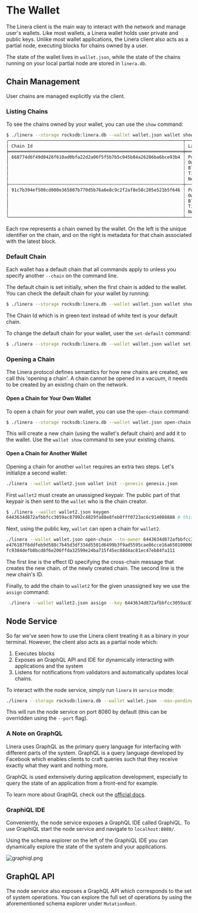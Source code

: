 # The Wallet

The Linera client is the main way to interact with the network and manage
user's wallets. Like most wallets, a Linera wallet holds user private and
public keys. Unlike most wallet applications, the Linera client also acts as a
partial node, executing blocks for chains owned by a user.

The state of the wallet lives in `wallet.json`, while the state of the chains
running on your local partial node are stored in `linera.db`.

## Chain Management

User chains are managed explicitly via the client.

### Listing Chains

To see the chains owned by your wallet, you can use the `show` command:

```bash
$ ./linera --storage rocksdb:linera.db --wallet wallet.json wallet show
╭──────────────────────────────────────────────────────────────────┬──────────────────────────────────────────────────────────────────────────────────────╮
│ Chain Id                                                         ┆ Latest Block                                                                         │
╞══════════════════════════════════════════════════════════════════╪══════════════════════════════════════════════════════════════════════════════════════╡
│ 668774d6f49d0426f610ad0bfa22d2a06f5f5b7b5c045b84a26286ba6bce93b4 ┆ Public Key:         3812c2bf764e905a3b130a754e7709fe2fc725c0ee346cb15d6d261e4f30b8f1 │
│                                                                  ┆ Owner:              c9a538585667076981abfe99902bac9f4be93714854281b652d07bb6d444cb76 │
│                                                                  ┆ Block Hash:         -                                                                │
│                                                                  ┆ Timestamp:          2023-04-10 13:52:20.820840                                       │
│                                                                  ┆ Next Block Height:  0                                                                │
├╌╌╌╌╌╌╌╌╌╌╌╌╌╌╌╌╌╌╌╌╌╌╌╌╌╌╌╌╌╌╌╌╌╌╌╌╌╌╌╌╌╌╌╌╌╌╌╌╌╌╌╌╌╌╌╌╌╌╌╌╌╌╌╌╌╌┼╌╌╌╌╌╌╌╌╌╌╌╌╌╌╌╌╌╌╌╌╌╌╌╌╌╌╌╌╌╌╌╌╌╌╌╌╌╌╌╌╌╌╌╌╌╌╌╌╌╌╌╌╌╌╌╌╌╌╌╌╌╌╌╌╌╌╌╌╌╌╌╌╌╌╌╌╌╌╌╌╌╌╌╌╌╌┤
│ 91c7b394ef500cd000e365807b770d5b76a6e8c9c2f2af8e58c205e521b5f646 ┆ Public Key:         29c19718a26cb0d5c1d28102a2836442f53e3184f33b619ff653447280ccba1a │
│                                                                  ┆ Owner:              efe0f66451f2f15c33a409dfecdf76941cf1e215c5482d632c84a2573a1474e8 │
│                                                                  ┆ Block Hash:         51605cad3f6a210183ac99f7f6ef507d0870d0c3a3858058034cfc0e3e541c13 │
│                                                                  ┆ Timestamp:          2023-04-10 13:52:21.885221                                       │
│                                                                  ┆ Next Block Height:  1                                                                │
╰──────────────────────────────────────────────────────────────────┴──────────────────────────────────────────────────────────────────────────────────────╯

```

Each row represents a chain owned by the wallet. On the left is the unique
identifier on the chain, and on the right is metadata for that chain associated
with the latest block.

### Default Chain

Each wallet has a default chain that all commands apply to unless you specify another
`--chain` on the command line.

The default chain is set initially, when the first chain is added to the wallet.
You can check the default chain for your wallet by running:

```bash
$ ./linera --storage rocksdb:linera.db --wallet wallet.json wallet show
```

The Chain Id which is in green text instead of white text is your default chain.

To change the default chain for your wallet, user the `set-default` command:

```bash
$ ./linera --storage rocksdb:linera.db --wallet wallet.json wallet set-default <chain-id>
```

### Opening a Chain

The Linera protocol defines semantics for how new chains are created, we call
this 'opening a chain'. A chain cannot be opened in a vacuum, it needs to be
created by an existing chain on the network.

#### Open a Chain for Your Own Wallet

To open a chain for your own wallet, you can use the `open-chain` command:

```bash
$ ./linera --storage rocksdb:linera.db --wallet wallet.json open-chain
```

This will create a new chain (using the wallet's default chain) and add it to
the wallet. Use the `wallet show` command to see your existing chains.

#### Open a Chain for Another Wallet

Opening a chain for another `wallet` requires an extra two steps.
Let's initialize a second wallet:

```bash
./linera --wallet wallet2.json wallet init --genesis genesis.json
```

First `wallet2` must create an unassigned keypair. The public part of that keypair
is then sent to the `wallet` who is the chain creator.

```bash
$ ./linera --wallet wallet2.json keygen
6443634d872afbbfcc3059ac87992c4029fa88e8feb0fff0723ac6c914088888 # this is the public key for the unassigned keypair
```

Next, using the public key, `wallet` can open a chain for `wallet2`.

```bash
./linera --wallet wallet.json open-chain --to-owner 6443634d872afbbfcc3059ac87992c4029fa88e8feb0fff0723ac6c914088888
e476187f6ddfeb9d588c7b45d3df334d5501d6499b3f9ad5595cae86cce16a65010000000000000000000000
fc9384defb0bcd8f6e206ffda32599e24ba715f45ec88d4ac81ec47eb84fa111
```

The first line is the effect ID specifying the cross-chain message that creates the new
chain. of the newly created chain. The second line is the new chain's ID.

Finally, to add the chain to `wallet2` for the given unassigned key we use
the `assign` command:

```bash
 ./linera --wallet wallet2.json assign --key 6443634d872afbbfcc3059ac87992c4029fa88e8feb0fff0723ac6c914088888 --effect-id e476187f6ddfeb9d588c7b45d3df334d5501d6499b3f9ad5595cae86cce16a65010000000000000000000000
```

## Node Service

So far we've seen how to use the Linera client treating it as a binary
in your terminal. However, the client also acts as a partial node which:

1. Executes blocks
2. Exposes an GraphQL API and IDE for dynamically interacting with applications
   and the system
3. Listens for notifications from validators and automatically updates local
   chains.

To interact with the node service, simply run `linera` in `service` mode:

```bash
./linera --storage rocksdb:linera.db --wallet wallet.json --max-pending-messages 10000 service
```

This will run the node service on port 8080 by default (this can be overridden
using the `--port` flag).

### A Note on GraphQL

Linera uses GraphQL as the primary query language for interfacing with different
parts of the system. GraphQL is a query language developed by Facebook which
enables clients to craft queries such that they receive exactly what they want
and nothing more.

GraphQL is used extensively during application development, especially to query
the state of an application from a front-end for example.

To learn more about GraphQL check out
the [official docs](https://graphql.org/learn/).

### GraphiQL IDE

Conveniently, the node service exposes a GraphQL IDE called GraphiQL. To use
GraphiQL start the node service and navigate to `localhost:8080/`.

Using the schema explorer on the left of the GraphiQL IDE you can dynamically
explore the state of the system and your applications.

![graphiql.png](graphiql.png)

## GraphQL API

The node service also exposes a GraphQL API which corresponds to the set of
system operations. You can explore the full set of operations by using the
aforementioned schema explorer under `MutationRoot`.
